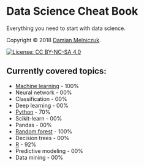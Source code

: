 # Data Science Cheat Book

Everything you need to start with data science.

Copyright © 2018 [Damian Melniczuk](https://data.melniczuk.eu).

[![License: CC BY-NC-SA 4.0](https://img.shields.io/badge/License-CC%20BY--NC--SA%204.0-blue.svg)](LICENSE)

## Currently covered topics:
 * [Machine learning](data/machine-learning.md) 	- 100%
 * Neural network 	- 00%
 * Classification 	- 00%
 * Deep learning 	- 00%
 * [Python](data/python.md)				- 70%
 * Scikit-learn		- 00%
 * Pandas		- 00%
 * [Random forest](data/random-forest.md)		- 100%
 * Decision trees	- 00%
 * [R](data/r.md)					- 92%
 * Predictive modeling	- 00%
 * Data mining		- 00%
